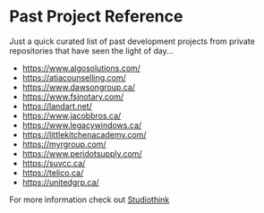 # Past Project Reference
Just a quick curated list of past development projects from private repositories that have seen the light of day...

- https://www.algosolutions.com/
- https://atiacounselling.com/
- https://www.dawsongroup.ca/
- https://www.fsjnotary.com/
- https://landart.net/
- https://www.jacobbros.ca/
- https://www.legacywindows.ca/
- https://littlekitchenacademy.com/
- https://myrgroup.com/
- https://www.peridotsupply.com/
- https://suvcc.ca/
- https://telico.ca/
- https://unitedgrp.ca/

For more information check out [Studiothink](https://www.studiothink.com)
